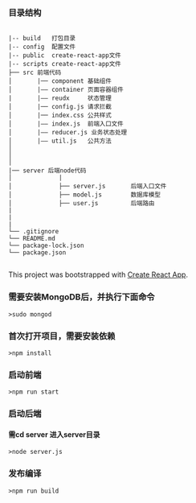### 目录结构
```

|-- build   打包目录
|-- config  配置文件
|-- public  create-react-app文件
|-- scripts create-react-app文件
├── src 前端代码
│       |── component 基础组件
│       |—— container 页面容器组件 
|       |—— reudx     状态管理    
│       |── config.js 请求拦截
│       |── index.css 公共样式
│       |—— index.js  前端入口文件
│       |—— reducer.js 业务状态处理
│       |—— util.js   公共方法
│                                         
│        
│   
|── server 后端node代码
│             |
│             ├── server.js       后端入口文件
│             ├── model.js        数据库模型
│             ├── user.js         后端路由
|
|
|
└── .gitignore
└── README.md
└── package-lock.json 
└── package.json  
 

```
This project was bootstrapped with [Create React App](https://github.com/facebook/create-react-app).

### 需要安装MongoDB后，并执行下面命令
```
>sudo mongod
```

### 首次打开项目，需要安装依赖
```
>npm install
```

### 启动前端
```
>npm run start
```

### 启动后端
#### 需cd server 进入server目录 
```
>node server.js
```

### 发布编译
```
>npm run build
```
